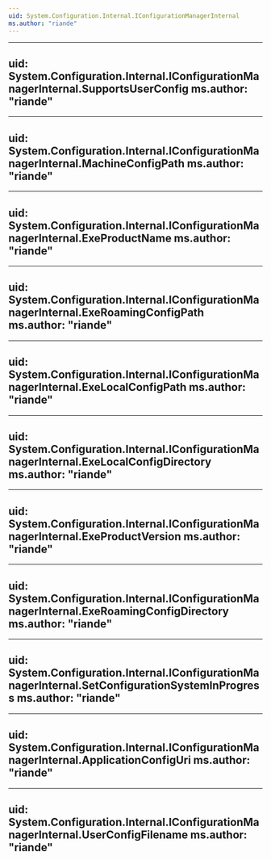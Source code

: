 ```yaml
---
uid: System.Configuration.Internal.IConfigurationManagerInternal
ms.author: "riande"
---
```


---
uid: System.Configuration.Internal.IConfigurationManagerInternal.SupportsUserConfig
ms.author: "riande"
---

---
uid: System.Configuration.Internal.IConfigurationManagerInternal.MachineConfigPath
ms.author: "riande"
---

---
uid: System.Configuration.Internal.IConfigurationManagerInternal.ExeProductName
ms.author: "riande"
---

---
uid: System.Configuration.Internal.IConfigurationManagerInternal.ExeRoamingConfigPath
ms.author: "riande"
---

---
uid: System.Configuration.Internal.IConfigurationManagerInternal.ExeLocalConfigPath
ms.author: "riande"
---

---
uid: System.Configuration.Internal.IConfigurationManagerInternal.ExeLocalConfigDirectory
ms.author: "riande"
---

---
uid: System.Configuration.Internal.IConfigurationManagerInternal.ExeProductVersion
ms.author: "riande"
---

---
uid: System.Configuration.Internal.IConfigurationManagerInternal.ExeRoamingConfigDirectory
ms.author: "riande"
---

---
uid: System.Configuration.Internal.IConfigurationManagerInternal.SetConfigurationSystemInProgress
ms.author: "riande"
---

---
uid: System.Configuration.Internal.IConfigurationManagerInternal.ApplicationConfigUri
ms.author: "riande"
---

---
uid: System.Configuration.Internal.IConfigurationManagerInternal.UserConfigFilename
ms.author: "riande"
---
